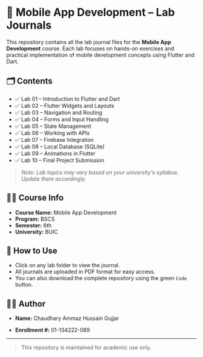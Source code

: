 # 📘 Mobile App Development – Lab Journals

This repository contains all the lab journal files for the **Mobile App Development** course. Each lab focuses on hands-on exercises and practical implementation of mobile development concepts using Flutter and Dart.

## 🗂️ Contents

- ✅ Lab 01 – Introduction to Flutter and Dart
- ✅ Lab 02 – Flutter Widgets and Layouts
- ✅ Lab 03 – Navigation and Routing
- ✅ Lab 04 – Forms and Input Handling
- ✅ Lab 05 – State Management
- ✅ Lab 06 – Working with APIs
- ✅ Lab 07 – Firebase Integration
- ✅ Lab 08 – Local Database (SQLite)
- ✅ Lab 09 – Animations in Flutter
- ✅ Lab 10 – Final Project Submission

> _Note: Lab topics may vary based on your university's syllabus. Update them accordingly._

## 🧑‍🎓 Course Info

- **Course Name:** Mobile App Development  
- **Program:** BSCS  
- **Semester:** 6th  
- **University:** BUIC

## 📝 How to Use

- Click on any lab folder to view the journal.
- All journals are uploaded in PDF format for easy access.
- You can also download the complete repository using the green `Code` button.

## 🙋‍♂️ Author

- **Name:** Chaudhary Ammaz Hussain Gujjar

- **Enrollment #:** 01-134222-089

---

> This repository is maintained for academic use only.
